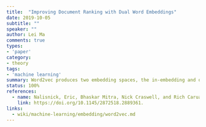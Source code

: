 ```yaml
---
title:  "Improving Document Ranking with Dual Word Embeddings"
date: 2019-10-05
subtitle: ""
speaker: ""
author: Lei Ma
comments: true
types:
- 'paper'
category:
- theory
tags:
- 'machine learning'
summary: Word2vec produces two embedding spaces, the in-embedding and out-embedding.
status: 100%
references:
  - name: Nalisnick, Eric, Bhaskar Mitra, Nick Craswell, and Rich Caruana. 2016. Improving Document Ranking with Dual Word Embeddings.
    link: https://doi.org/10.1145/2872518.2889361.
links:
  - wiki/machine-learning/embedding/word2vec.md
---
```


